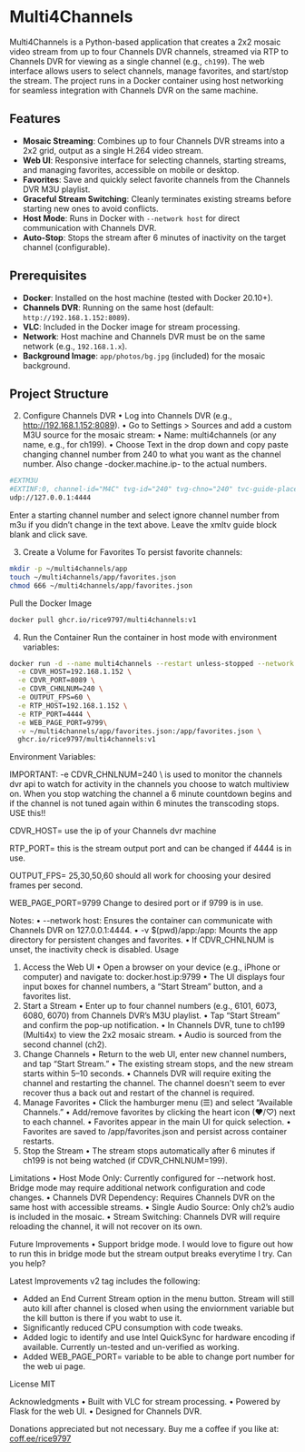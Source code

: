 # Multi4Channels

Multi4Channels is a Python-based application that creates a 2x2 mosaic video stream from up to four Channels DVR channels, streamed via RTP to Channels DVR for viewing as a single channel (e.g., `ch199`). The web interface allows users to select channels, manage favorites, and start/stop the stream. The project runs in a Docker container using host networking for seamless integration with Channels DVR on the same machine.

## Features
- **Mosaic Streaming**: Combines up to four Channels DVR streams into a 2x2 grid, output as a single H.264 video stream.
- **Web UI**: Responsive interface for selecting channels, starting streams, and managing favorites, accessible on mobile or desktop.
- **Favorites**: Save and quickly select favorite channels from the Channels DVR M3U playlist.
- **Graceful Stream Switching**: Cleanly terminates existing streams before starting new ones to avoid conflicts.
- **Host Mode**: Runs in Docker with `--network host` for direct communication with Channels DVR.
- **Auto-Stop**: Stops the stream after 6 minutes of inactivity on the target channel (configurable).

## Prerequisites
- **Docker**: Installed on the host machine (tested with Docker 20.10+).
- **Channels DVR**: Running on the same host (default: `http://192.168.1.152:8089`).
- **VLC**: Included in the Docker image for stream processing.
- **Network**: Host machine and Channels DVR must be on the same network (e.g., `192.168.1.x`).
- **Background Image**: `app/photos/bg.jpg` (included) for the mosaic background.

## Project Structure


2. Configure Channels DVR
•  Log into Channels DVR (e.g., http://192.168.1.152:8089).
•  Go to Settings > Sources and add a custom M3U source for the mosaic stream:
	•  Name: multi4channels (or any name, e.g., for ch199).
	•  Choose Text in the drop down and copy paste changing channel number from 240 to what you want as the channel number.  Also change -docker.machine.ip- to the actual numbers. 

 ```bash
#EXTM3U
#EXTINF:0, channel-id="M4C" tvg-id="240" tvg-chno="240" tvc-guide-placeholders="7200" tvc-guide-title="Start a Stream At docker.machine.ip:9799..” tvc-guide-description="Visit Multi4Channels Web Page to Start a Stream (docker.machine.ip:9799).” tvc-guide-art="https://i.postimg.cc/xCy2v22X/IMG-3254.png"  tvg-logo="https://i.postimg.cc/xCy2v22X/IMG-3254.png" tvc-guide-stationid="" tvg-name="Multi4Channels" group-title="HD", M4C 
udp://127.0.0.1:4444
 ```
Enter a starting channel number and select ignore channel number from m3u if you didn’t change in the text above. Leave the xmltv guide block blank and click save. 

3. Create a Volume for Favorites 
To persist favorite channels:

```bash
mkdir -p ~/multi4channels/app
touch ~/multi4channels/app/favorites.json
chmod 666 ~/multi4channels/app/favorites.json
```

Pull the Docker Image

```bash
docker pull ghcr.io/rice9797/multi4channels:v1
```

4. Run the Container
Run the container in host mode with environment variables:

``` bash 
docker run -d --name multi4channels --restart unless-stopped --network host \
  -e CDVR_HOST=192.168.1.152 \
  -e CDVR_PORT=8089 \
  -e CDVR_CHNLNUM=240 \
  -e OUTPUT_FPS=60 \
  -e RTP_HOST=192.168.1.152 \
  -e RTP_PORT=4444 \
  -e WEB_PAGE_PORT=9799\
  -v ~/multi4channels/app/favorites.json:/app/favorites.json \
  ghcr.io/rice9797/multi4channels:v1
```

Environment Variables:

IMPORTANT:   -e CDVR_CHNLNUM=240 \ is used to monitor the channels dvr api to watch for activity in the channels you choose to watch multiview on. When you stop watching the channel a 6 minute countdown begins and if the channel is not tuned again within 6 minutes the transcoding stops. USE this!!

CDVR_HOST= use the ip of your Channels dvr machine 

RTP_PORT= this is the stream output port and can be changed if 4444 is in use. 

OUTPUT_FPS= 25,30,50,60 should all work for choosing your desired frames per second. 

WEB_PAGE_PORT=9799 Change to desired port or if 9799 is in use. 

Notes:
•  --network host: Ensures the container can communicate with Channels DVR on 127.0.0.1:4444.
•  -v $(pwd)/app:/app: Mounts the app directory for persistent changes and favorites.
•  If CDVR_CHNLNUM is unset, the inactivity check is disabled.
Usage
1. Access the Web UI
•  Open a browser on your device (e.g., iPhone or computer) and navigate to: docker.host.ip:9799
•  The UI displays four input boxes for channel numbers, a “Start Stream” button, and a favorites list.
2. Start a Stream
•  Enter up to four channel numbers (e.g., 6101, 6073, 6080, 6070) from Channels DVR’s M3U playlist.
•  Tap “Start Stream” and confirm the pop-up notification.
•  In Channels DVR, tune to ch199 (Multi4x) to view the 2x2 mosaic stream.
•  Audio is sourced from the second channel (ch2).
3. Change Channels
•  Return to the web UI, enter new channel numbers, and tap “Start Stream.”
•  The existing stream stops, and the new stream starts within 5–10 seconds.
•  Channels DVR will require exiting the channel and restarting the channel. The channel doesn't seem to ever recover thus a back out and restart of the channel is required.
4. Manage Favorites
•  Click the hamburger menu (☰) and select “Available Channels.”
•  Add/remove favorites by clicking the heart icon (♥/♡) next to each channel.
•  Favorites appear in the main UI for quick selection.
•  Favorites are saved to /app/favorites.json and persist across container restarts.
5. Stop the Stream
•  The stream stops automatically after 6 minutes if ch199 is not being watched (if CDVR_CHNLNUM=199).


Limitations
•  Host Mode Only: Currently configured for --network host. Bridge mode may require additional network configuration and code changes. 
•  Channels DVR Dependency: Requires Channels DVR on the same host with accessible streams.
•  Single Audio Source: Only ch2’s audio is included in the mosaic.
•  Stream Switching: Channels DVR will require reloading the channel, it will not recover on its own.

Future Improvements
•  Support bridge mode.  I would love to figure out how to run this in bridge mode but the stream output breaks everytime I try.  Can you help?

Latest Improvements
v2 tag includes the following:
- Added an End Current Stream option in the menu button.  Stream will still auto kill after channel is closed when using the enviornment variable but the kill button is there if you wabt to use it.
- Significantly reduced CPU consumption with code tweaks.
- Added logic to identify and use Intel QuickSync for hardware encoding if available. Currently un-tested and un-verified as working. 
- Added WEB_PAGE_PORT= variable to be able to change port number for the web ui page. 

License
MIT
	
Acknowledgments
•  Built with VLC for stream processing.
•  Powered by Flask for the web UI.
•  Designed for Channels DVR.

Donations appreciated but not necessary. Buy me a coffee if you like at: [coff.ee/rice9797](https://buymeacoffee.com/rice9797)
